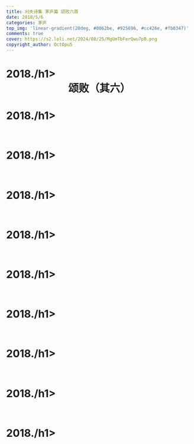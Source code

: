 ```yaml
---
title: 刈夫诗集 茅庐篇 颂败六首
date: 2018/5/6
categories: 茅庐
top_img: 'linear-gradient(20deg, #0062be, #925696, #cc426e, #fb0347)'
comments: true
cover: https://s2.loli.net/2024/08/25/MgUmTbFerQwu7pB.png
copyright_author: Oct0pu5
---
```


<h1>2018./h1>
<center>
<b>颂败（其六）</b><br>

</center>

<h1>2018./h1>
<center>
<b></b><br>

</center>

<h1>2018./h1>
<center>
<b></b><br>

</center>

<h1>2018./h1>
<center>
<b></b><br>

</center>

<h1>2018./h1>
<center>
<b></b><br>

</center>

<h1>2018./h1>
<center>
<b></b><br>

</center>

<h1>2018./h1>
<center>
<b></b><br>

</center>

<h1>2018./h1>
<center>
<b></b><br>

</center>

<h1>2018./h1>
<center>
<b></b><br>

</center>

<h1>2018./h1>
<center>
<b></b><br>

</center>
